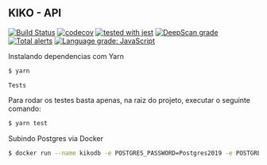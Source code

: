 ## KIKO - __API__

[![Build Status](https://travis-ci.org/mizamelo/backend-kiko-app.svg?branch=master)](https://travis-ci.org/mizamelo/backend-kiko-app)
[![codecov](https://codecov.io/gh/mizamelo/backend-kiko-app/branch/master/graph/badge.svg)](https://codecov.io/gh/mizamelo/backend-kiko-app)
[![tested with jest](https://img.shields.io/badge/tested_with-jest-99424f.svg)](https://github.com/facebook/jest)
[![DeepScan grade](https://deepscan.io/api/teams/6376/projects/8373/branches/98301/badge/grade.svg)](https://deepscan.io/dashboard#view=project&tid=6376&pid=8373&bid=98301)
[![Total alerts](https://img.shields.io/lgtm/alerts/g/mizamelo/backend-kiko-app.svg?logo=lgtm&logoWidth=18)](https://lgtm.com/projects/g/mizamelo/backend-kiko-app/alerts/)
[![Language grade: JavaScript](https://img.shields.io/lgtm/grade/javascript/g/mizamelo/backend-kiko-app.svg?logo=lgtm&logoWidth=18)](https://lgtm.com/projects/g/mizamelo/backend-kiko-app/context:javascript)

Instalando dependencias com Yarn

```bash
$ yarn
```

`Tests`

Para rodar os testes basta apenas, na raiz do projeto, executar o seguinte comando:

```bash
$ yarn test
```

Subindo Postgres via Docker

```bash
$ docker run --name kikodb -e POSTGRES_PASSWORD=Postgres2019 -e POSTGRES_DB=kikodb -p 5432:5432 -d postgres
```
